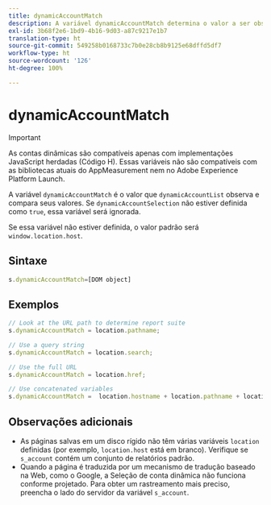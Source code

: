 ```yaml
---
title: dynamicAccountMatch
description: A variável dynamicAccountMatch determina o valor a ser observado nas contas dinâmicas.
exl-id: 3b68f2e6-1bd9-4b16-9d03-a87c9217e1b7
translation-type: ht
source-git-commit: 549258b0168733c7b0e28cb8b9125e68dffd5df7
workflow-type: ht
source-wordcount: '126'
ht-degree: 100%

---
```


# dynamicAccountMatch

>[!IMPORTANT]
>
>As contas dinâmicas são compatíveis apenas com implementações JavaScript herdadas (Código H). Essas variáveis não são compatíveis com as bibliotecas atuais do AppMeasurement nem no Adobe Experience Platform Launch.

A variável `dynamicAccountMatch` é o valor que `dynamicAccountList` observa e compara seus valores. Se `dynamicAccountSelection` não estiver definida como `true`, essa variável será ignorada.

Se essa variável não estiver definida, o valor padrão será `window.location.host`.

## Sintaxe

```js
s.dynamicAccountMatch=[DOM object]
```

## Exemplos

```js
// Look at the URL path to determine report suite
s.dynamicAccountMatch = location.pathname;

// Use a query string
s.dynamicAccountMatch = location.search;

// Use the full URL
s.dynamicAccountMatch = location.href;

// Use concatenated variables
s.dynamicAccountMatch =  location.hostname + location.pathname + location.search;
```

## Observações adicionais

* As páginas salvas em um disco rígido não têm várias variáveis `location` definidas (por exemplo, `location.host` está em branco). Verifique se `s_account` contém um conjunto de relatórios padrão.
* Quando a página é traduzida por um mecanismo de tradução baseado na Web, como o Google, a Seleção de conta dinâmica não funciona conforme projetado. Para obter um rastreamento mais preciso, preencha o lado do servidor da variável `s_account`.
